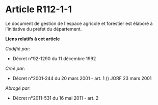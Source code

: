 # Article R112-1-1

Le document de gestion de l'espace agricole et forestier est élaboré à l'initiative du préfet du département.

**Liens relatifs à cet article**

_Codifié par_:

  - Décret n°92-1290 du 11 décembre 1992

_Créé par_:

  - Décret n°2001-244 du 20 mars 2001 - art. 1 () JORF 23 mars 2001

_Abrogé par_:

  - Décret n°2011-531 du 16 mai 2011 - art. 2
